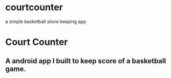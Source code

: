 # courtcounter
a simple basketball skore keeping app

<h1> Court Counter</h1>

<h2>A android app I built to keep score of a basketball game.</h2>
